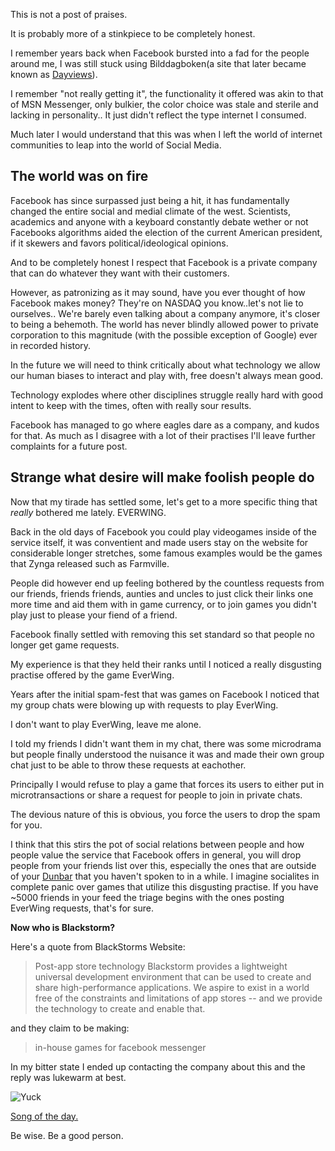 This is not a post of praises.

It is probably more of a stinkpiece to be completely honest.

I remember years back when Facebook bursted into a fad for the people around me, I was still stuck using Bilddagboken(a site that later became known as [Dayviews](http://dayviews.com/)).

I remember "not really getting it", the functionality it offered was akin to that of MSN Messenger, only bulkier, the color choice was stale and sterile and lacking in personality.. It just didn't reflect the type internet I consumed.

Much later I would understand that this was when I left the world of internet communities to leap into the world of Social Media.

## The world was on fire

Facebook has since surpassed just being a hit, it has fundamentally changed the entire social and medial climate of the west. Scientists, academics and anyone with a keyboard constantly debate wether or not Facebooks algorithms aided the election of the current American president, if it skewers and favors political/ideological opinions.

And to be completely honest I respect that Facebook is a private company that can do whatever they want with their customers.

However, as patronizing as it may sound, have you ever thought of how Facebook makes money?
They're on NASDAQ you know..let's not lie to ourselves.. We're barely even talking about a company anymore, it's closer to being a behemoth.
The world has never blindly allowed power to private corporation to this magnitude (with the possible exception of Google) ever in recorded history.

In the future we will need to think critically about what technology we allow our human biases to interact and play with, free doesn't always mean good.

Technology explodes where other disciplines struggle really hard with good intent to keep with the times, often with really sour results.

Facebook has managed to go where eagles dare as a company, and kudos for that.
As much as I disagree with a lot of their practises I'll leave further complaints for a future post.

## Strange what desire will make foolish people do

Now that my tirade has settled some, let's get to a more specific thing that _really_ bothered me lately. EVERWING.

Back in the old days of Facebook you could play videogames inside of the service itself, it was conventient and made users stay on the website for considerable longer stretches, some famous examples would be the games that Zynga released such as Farmville.

People did however end up feeling bothered by the countless requests from our friends, friends friends, aunties and uncles to just click their links one more time and aid them with in game currency, or to join games you didn't play just to please your fiend of a friend.

Facebook finally settled with removing this set standard so that people no longer get game requests.

My experience is that they held their ranks until I noticed a really disgusting practise offered by the game EverWing.

Years after the initial spam-fest that was games on Facebook I noticed that my group chats were blowing up with requests to play EverWing.

I don't want to play EverWing, leave me alone.

I told my friends I didn't want them in my chat, there was some microdrama but people finally understood the nuisance it was and made their own group chat just to be able to throw these requests at eachother.

Principally I would refuse to play a game that forces its users to either put in microtransactions or share a request for people to join in private chats.

The devious nature of this is obvious, you force the users to drop the spam for you.

I think that this stirs the pot of social relations between people and how people value the service that Facebook offers in general, you will drop people from your friends list over this, especially the ones that are outside of your [Dunbar](https://en.wikipedia.org/wiki/Dunbar%27s_number) that you haven't spoken to in a while. I imagine socialites in complete panic over games that utilize this disgusting practise. If you have ~5000 friends in your feed the triage begins with the ones posting EverWing requests, that's for sure.  

<strong>Now who is Blackstorm?</strong>

Here's a quote from BlackStorms Website:
> Post-app store technology
> Blackstorm provides a lightweight universal development environment that can be used to create and share high-performance applications. We aspire to exist in a world free of the constraints and limitations of app stores -- and we provide the technology to create and enable that.

and they claim to be making:

> in-house games for facebook messenger

In my bitter state I ended up contacting the company about this and the reply was lukewarm at best.

![Yuck](https://i.imgur.com/SFKhlA3.png)

[Song of the day.](https://open.spotify.com/track/390AWnOn2rfe9FzQjYmxIH)

Be wise.
Be a good person.
